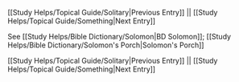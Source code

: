 [[Study Helps/Topical Guide/Solitary|Previous Entry]]  ||  [[Study Helps/Topical Guide/Something|Next Entry]]

 See [[Study Helps/Bible Dictionary/Solomon|BD Solomon]]; [[Study Helps/Bible Dictionary/Solomon's Porch|Solomon's Porch]]

[[Study Helps/Topical Guide/Solitary|Previous Entry]]  ||  [[Study Helps/Topical Guide/Something|Next Entry]]